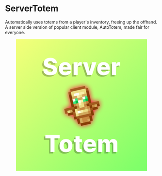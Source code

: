 
  # ServerTotem
  Automatically uses totems from a player's inventory, freeing up the offhand. A server side version of popular client module, AutoTotem, made fair for everyone.
<div align="middle">
  <img src="Icon.png">
</div>
